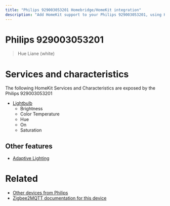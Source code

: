 ```yaml
---
title: "Philips 929003053201 Homebridge/HomeKit integration"
description: "Add HomeKit support to your Philips 929003053201, using Homebridge, Zigbee2MQTT and homebridge-z2m."
---
```

<!---
This file has been GENERATED using src/docgen/docgen.ts
DO NOT EDIT THIS FILE MANUALLY!
-->
# Philips 929003053201
> Hue Liane (white)


# Services and characteristics
The following HomeKit Services and Characteristics are exposed by
the Philips 929003053201

* [Lightbulb](../../light.md)
  * Brightness
  * Color Temperature
  * Hue
  * On
  * Saturation

## Other features
* [Adaptive Lighting](../../light.md)

# Related
* [Other devices from Philips](../index.md#philips)
* [Zigbee2MQTT documentation for this device](https://www.zigbee2mqtt.io/devices/929003053201.html)
